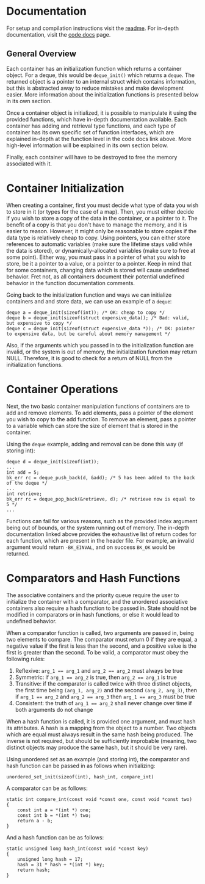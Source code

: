 # Documentation
For setup and compilation instructions visit the [readme](README.md). For
in-depth documentation, visit the
[code docs](https://codedocs.xyz/bkthomps/Containers/) page.

## General Overview
Each container has an initialization function which returns a container object.
For a deque, this would be `deque_init()` which returns a `deque`. The returned
object is a pointer to an internal struct which contains information, but this
is abstracted away to reduce mistakes and make development easier. More
information about the initialization functions is presented below in its own
section.

Once a container object is initialized, it is possible to manipulate it using
the provided functions, which have in-depth documentation available. Each
container has adding and retrieval type functions, and each type of container
has its own specific set of function interfaces, which are explained in-depth at
the function level in the code docs link above. More high-level information will
be explained in its own section below.

Finally, each container will have to be destroyed to free the memory associated
with it.

# Container Initialization
When creating a container, first you must decide what type of data you wish to
store in it (or types for the case of a map). Then, you must either decide if
you wish to store a copy of the data in the container, or a pointer to it. The
benefit of a copy is that you don't have to manage the memory, and it is easier
to reason. However, it might only be reasonable to store copies if the data type
is relatively cheap to copy. Using pointers, you can either store references to
automatic variables (make sure the lifetime stays valid while the data is
stored), or dynamically-allocated variables (make sure to free at some point).
Either way, you must pass in a pointer of what you wish to store, be it a
pointer to a value, or a pointer to a pointer. Keep in mind that for some
containers, changing data which is stored will cause undefined behavior. Fret
not, as all containers document their potential undefined behavior in the
function documentation comments.

Going back to the initialization function and ways we can initialize containers
and and store data, we can use an example of a `deque`:
```
deque a = deque_init(sizeof(int)); /* OK: cheap to copy */
deque b = deque_init(sizeof(struct expensive_data)); /* Bad: valid, but expensive to copy */
deque c = deque_init(sizeof(struct expensive_data *)); /* OK: pointer to expensive data, but be careful about memory management */
```

Also, if the arguments which you passed in to the initialization function are
invalid, or the system is out of memory, the initialization function may return
NULL. Therefore, it is good to check for a return of NULL from the
initialization functions.

# Container Operations
Next, the two basic container manipulation functions of containers are to add
and remove elements. To add elements, pass a pointer of the element you wish to
copy to the add function. To remove an element, pass a pointer to a variable
which can store the size of element that is stored in the container.

Using the `deque` example, adding and removal can be done this way (if storing
int):
```
deque d = deque_init(sizeof(int));
...
int add = 5;
bk_err rc = deque_push_back(d, &add); /* 5 has been added to the back of the deque */
...
int retrieve;
bk_err rc = deque_pop_back(&retrieve, d); /* retrieve now is equal to 5 */
...
```

Functions can fail for various reasons, such as the provided index argument
being out of bounds, or the system running out of memory. The in-depth
documentation linked above provides the exhaustive list of return codes for each
function, which are present in the header file. For example, an invalid argument
would return `-BK_EINVAL`, and on success `BK_OK` would be returned.

# Comparators and Hash Functions
The associative containers and the priority queue require the user to initialize
the container with a comparator, and the unordered associative containers also
require a hash function to be passed in. State should not be modified in
comparators or in hash functions, or else it would lead to undefined behavior.

When a comparator function is called, two arguments are passed in, being two
elements to compare. The comparator must return 0 if they are equal, a negative
value if the first is less than the second, and a positive value is the first is
greater than the second. To be valid, a comparator must obey the following
rules:
1. Reflexive: `arg_1 == arg_1` and `arg_2 == arg_2` must always be true
2. Symmetric: if `arg_1 == arg_2` is true, then `arg_2 == arg_1` is true
3. Transitive: if the comparator is called twice with three distinct objects,
the first time being `(arg_1, arg_2)` and the second `(arg_2, arg_3)`, then if
`arg_1 == arg_2` and `arg_2 == arg_3` then `arg_1 == arg_3` must be true
4. Consistent: the truth of `arg_1 == arg_2` shall never change over time if
both arguments do not change

When a hash function is called, it is provided one argument, and must hash its
attributes. A hash is a mapping from the object to a number. Two objects which
are equal must always result in the same hash being produced. The inverse is not
required, but should be sufficiently improbable (meaning, two distinct objects
may produce the same hash, but it should be very rare).

Using unordered set as an example (and storing int), the comparator and hash
function can be passed in as follows when initializing:
```
unordered_set_init(sizeof(int), hash_int, compare_int)
```

A comparator can be as follows:
```
static int compare_int(const void *const one, const void *const two)
{
    const int a = *(int *) one;
    const int b = *(int *) two;
    return a - b;
}
```

And a hash function can be as follows:
```
static unsigned long hash_int(const void *const key)
{
    unsigned long hash = 17;
    hash = 31 * hash + *(int *) key;
    return hash;
}
```
